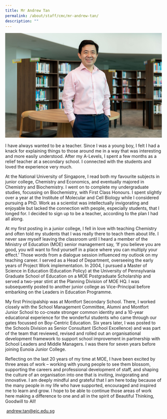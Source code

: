 ```yaml
---
title: Mr Andrew Tan
permalink: /about/staff/cmc/mr-andrew-tan/
description: ""
---
```


![](/images/SL-Andrew-Tan.jpg)

I have always wanted to be a teacher. Since I was a young boy, I felt I had a knack for explaining things to those around me in a way that was interesting and more easily understood. After my A-Levels, I spent a few months as a relief teacher at a secondary school. I connected with the students and loved the experience very much.

At the National University of Singapore, I read both my favourite subjects in junior college, Chemistry and Economics, and eventually majored in Chemistry and Biochemistry. I went on to complete my undergraduate studies, focussing on Biochemistry, with First Class Honours. I spent slightly over a year at the Institute of Molecular and Cell Biology while I considered pursuing a PhD. Work as a scientist was intellectually invigorating and enjoyable but lacked the connection with people, especially students, that I longed for. I decided to sign up to be a teacher, according to the plan I had all along.

At my first posting in a junior college, I fell in love with teaching Chemistry and often told my students that I was really there to teach them about life. I never saw myself leaving the classroom until I heard a member of the Ministry of Education (MOE) senior management say, ‘If you believe you are good, you will want to find yourself in a place where you can multiply your effect.’ Those words from a dialogue session influenced my outlook on my teaching career. I served as a Head of Department, overseeing the early years of Project Work implementation. In 2004, I pursued a Master of Science in Education (Education Policy) at the University of Pennsylvania Graduate School of Education on a MOE Postgraduate Scholarship and served a two-year stint at the Planning Division of MOE HQ. I was subsequently posted to another junior college as Vice-Principal before embarking on the Leaders in Education Programme.

My first Principalship was at Montfort Secondary School. There, I worked closely with the School Management Committee, Alumni and Montfort Junior School to co-create stronger common identity and a 10-year educational experience for the wonderful students who came through our gates focussed on Boy-Centric Education. Six years later, I was posted to the Schools Division as Senior Consultant (School Excellence) and was part of the team that reviewed, revised and rolled out an organisational development framework to support school improvement in partnership with School Leaders and Middle Managers. I was there for seven years before joining Eunoia Junior College.

Reflecting on the last 20 years of my time at MOE, I have been excited by three areas of work – working with young people to see them blossom, supporting the careers and professional development of staff, and shaping the culture of an organisation into one that is inviting, invigorating and innovative. I am deeply mindful and grateful that I am here today because of the many people in my life who have supported, encouraged and inspired me to learn and grow. I hope to be able to continue those areas of work here making a difference to one and all in the spirit of Beautiful Thinking, Goodwill to All!

 [andrew.tan@ejc.edu.sg](mailto:andrew.tan@ejc.edu.sg)
